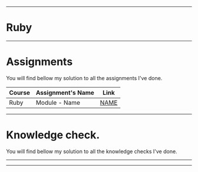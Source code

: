 ***

# Ruby

***

# Assignments

  You will find bellow my solution to all the assignments I've done.

| Course | Assignment's Name | Link |
| ------ | ------------ | ---- |
| Ruby | Module - Name  | [NAME](link/)

***

# Knowledge check.

  You will find bellow my solution to all the knowledge checks I've done.

***



***
